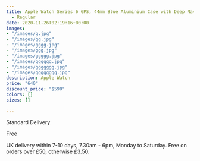```yaml
---
title: Apple Watch Series 6 GPS, 44mm Blue Aluminium Case with Deep Navy Sport Band
  - Regular
date: 2020-11-26T02:19:16+00:00
images:
- "/images/g.jpg"
- "/images/gg.jpg"
- "/images/gggg.jpg"
- "/images/ggg.jpg"
- "/images/ggggg.jpg"
- "/images/gggggg.jpg"
- "/images/ggggggg.jpg"
- "/images/gggggggg.jpg"
description: Apple Watch
price: "640"
discount_price: "$590"
colors: []
sizes: []

---
```

Standard Delivery

Free

UK delivery within 7-10 days, 7.30am - 6pm, Monday to Saturday. Free on orders over £50, otherwise £3.50.